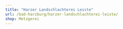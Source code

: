 ```yaml
---
title: "Harzer Landschlachterei Leiste"
url: /bad-harzburg/harzer-landschlachterei-leiste/
shop: Metzgerei
---
```

